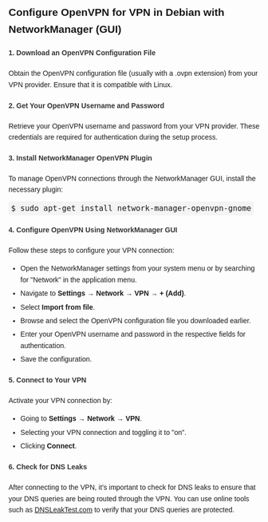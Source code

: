 <!DOCTYPE html>
<html lang="en">
<head>
  <meta charset="UTF-8">
  <meta name="viewport" content="width=device-width, initial-scale=1.0">
<title>Configure OpenVPN for VPN in Debian with NetworkManager (GUI)</title>
<style>
    body {
      font-family: Arial, sans-serif;
      line-height: 1.6;
      margin: 20px;
    }
    h3, h4 {
      color: #333;
    }
    code {
      background: #f4f4f4;
      padding: 5px;
      border-radius: 4px;
      font-size: 1.1em;
    }
    ul {
      margin: 10px 0;
    }
    li {
      margin: 5px 0;
    }
</style>
</head>
<body>

  <h2>Configure OpenVPN for VPN in Debian with NetworkManager (GUI)</h2>

  <h4>1. Download an OpenVPN Configuration File</h4>
  <p>Obtain the OpenVPN configuration file (usually with a .ovpn extension)
    from your VPN provider. Ensure that it is compatible with Linux.</p>

  <h4>2. Get Your OpenVPN Username and Password</h4>
  <p>Retrieve your OpenVPN username and password from your VPN provider. These
    credentials are required for authentication during the setup process.</p>

  <h4>3. Install NetworkManager OpenVPN Plugin</h4>
  <p>To manage OpenVPN connections through the NetworkManager GUI, install
    the necessary plugin:</p>
  <code>$ sudo apt-get install network-manager-openvpn-gnome</code>

  <h4>4. Configure OpenVPN Using NetworkManager GUI</h4>
  <p>Follow these steps to configure your VPN connection:</p>
  <ul>
    <li>Open the NetworkManager settings from your system menu or by searching
      for "Network" in the application menu.</li>
    <li>Navigate to <strong>Settings → Network → VPN → + (Add)</strong>.</li>
    <li>Select <strong>Import from file</strong>.</li>
    <li>Browse and select the OpenVPN configuration file you downloaded earlier.</li>
    <li>Enter your OpenVPN username and password in the respective fields for
      authentication.</li>
    <li>Save the configuration.</li>
  </ul>

  <h4>5. Connect to Your VPN</h4>
  <p>Activate your VPN connection by:</p>
  <ul>
    <li>Going to <strong>Settings → Network → VPN</strong>.</li>
    <li>Selecting your VPN connection and toggling it to "on".</li>
    <li>Clicking <strong>Connect</strong>.</li>
  </ul>

  <h4>6. Check for DNS Leaks</h4>
  <p>After connecting to the VPN, it’s important to check for DNS leaks to
    ensure that your DNS queries are being routed through the VPN. You
    can use online tools such as <a href="https://www.dnsleaktest.com/"
    target="_blank">DNSLeakTest.com</a> to verify that your DNS queries
    are protected.</p>

</body>
</html>